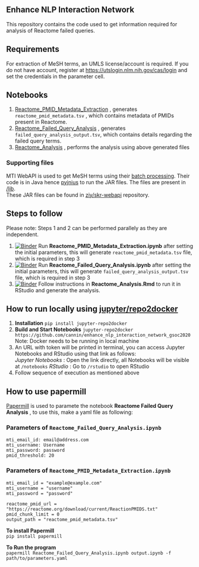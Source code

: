 Enhance NLP Interaction Network
---

This repository contains the code used to get information required for analysis of Reactome failed queries.

## Requirements
For extraction of MeSH terms, an UMLS license/account is required. If you do not have account, register at https://utslogin.nlm.nih.gov/cas/login and set the credentials in the parameter cell.

## Notebooks
1. [Reactome_PMID_Metadata_Extraction](./Reactome_PMID_Metadata_Extraction.ipynb) , generates `reactome_pmid_metadata.tsv` , which contains metadata of PMIDs present in Reactome.
2. [Reactome_Failed_Query_Analysis](./Reactome_Failed_Query_Analysis.ipynb) , generates `failed_query_analysis_output.tsv`, which contains details regarding the failed query terms.
3. [Reactome_Analysis](./Reactome_Analysis.Rmd) , performs the analysis using above generated files

### Supporting files
MTI WebAPI is used to get MeSH terms using their [batch processing](https://ii.nlm.nih.gov/Interactive/MTI/mti.shtml). Their code is in Java hence [pyjnius](https://pyjnius.readthedocs.io/en/stable/) to run the JAR files. The files are present in [/lib](./lib).  
These JAR files can be found in [ziy/skr-webapi](https://github.com/ziy/skr-webapi/) repository.

## Steps to follow
Please note: Steps 1 and 2 can be performed parallely as they are independent.  

1. [![Binder](https://mybinder.org/badge_logo.svg)](https://mybinder.org/v2/gh/cannin/enhance_nlp_interaction_network_gsoc2020/master?filepath=Reactome_PMID_Metadata_Extraction.ipynb) Run **Reactome_PMID_Metadata_Extraction.ipynb** after setting the initial parameters, this will generate `reactome_pmid_metadata.tsv` file, which is required in step 3
2. [![Binder](https://mybinder.org/badge_logo.svg)](https://mybinder.org/v2/gh/cannin/enhance_nlp_interaction_network_gsoc2020/master?filepath=Reactome_Failed_Query_Analysis.ipynb) Run **Reactome_Failed_Query_Analysis.ipynb** after setting the initial parameters, this will generate `failed_query_analysis_output.tsv` file, which is required in step 3
3. [![Binder](https://mybinder.org/badge_logo.svg)](https://mybinder.org/v2/gh/cannin/enhance_nlp_interaction_network_gsoc2020/master?urlpath=rstudio) Follow instructions in **Reactome_Analysis.Rmd** to run it in RStudio and generate the analysis.

## How to run locally using [jupyter/repo2docker]()

1. **Installation**
`pip install jupyter-repo2docker`
2. **Build and Start Notebooks**
`jupyter-repo2docker https://github.com/cannin/enhance_nlp_interaction_network_gsoc2020`  
Note: Docker needs to be running in local machine
3. An URL with token will be printed in terminal, you can access Jupyter Notebooks and RStudio using that link as follows:  
    *Jupyter Notebooks* : Open the link directly, all Notebooks will be visible  at `/notebooks`
    *RStudio* : Go to `/rstudio` to open RStudio
4. Follow sequence of execution as mentioned above

## How to use papermill
[Papermill](https://papermill.readthedocs.io/) is used to paramete the notebook **Reactome Failed Query Analysis** , to use this, make a yaml file as following:  

### Parameters of `Reactome_Failed_Query_Analysis.ipynb`
```
mti_email_id: email@address.com
mti_username: Username
mti_password: password
pmid_threshold: 20
```

### Parameters of `Reactome_PMID_Metadata_Extraction.ipynb`
```
mti_email_id = "example@example.com"
mti_username = "username"
mti_password = "password"

reactome_pmid_url = "https://reactome.org/download/current/ReactionPMIDS.txt"
pmid_chunk_limit = 0
output_path = "reactome_pmid_metadata.tsv"
```


**To install Papermill**  
`pip install papermill`  

**To Run the program**  
`papermill Reactome_Failed_Query_Analysis.ipynb output.ipynb -f path/to/parameters.yaml`
